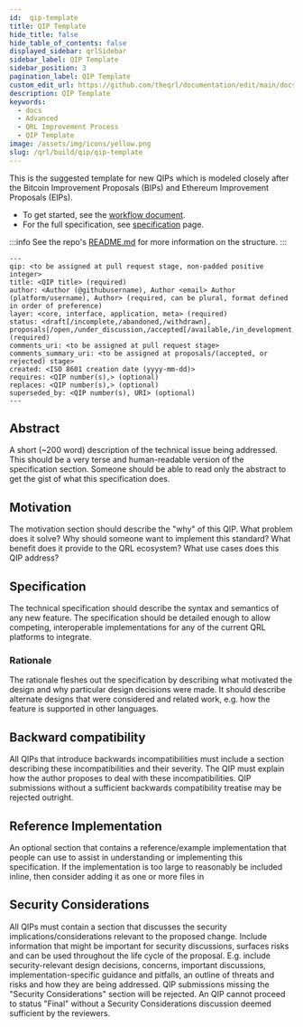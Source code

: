 ```yaml
---
id:  qip-template
title: QIP Template
hide_title: false
hide_table_of_contents: false
displayed_sidebar: qrlSidebar
sidebar_label: QIP Template
sidebar_position: 3
pagination_label: QIP Template
custom_edit_url: https://github.com/theqrl/documentation/edit/main/docs/Build/QIP/qip-template.md
description: QIP Template
keywords:
  - docs
  - Advanced
  - QRL Improvement Process
  - QIP Template
image: /assets/img/icons/yellow.png
slug: /qrl/build/qip/qip-template
---
```


This is the suggested template for new QIPs which is modeled closely after the Bitcoin Improvement Proposals (BIPs) and Ethereum Improvement Proposals (EIPs).

- To get started, see the [workflow document](./qrl/build/qip/qip-workflow).
- For the full specification, see [specification](./qrl/build/qip/qip-specification) page.

:::info
See the repo's [README.md](https://github.com/theQRL/qips) for more information on the structure.
:::

```frontmatter
---
qip: <to be assigned at pull request stage, non-padded positive integer>
title: <QIP title> (required)
author: <Author (@githubusername), Author <email> Author (platform/username), Author> (required, can be plural, format defined in order of preference)
layer: <core, interface, application, meta> (required)
status: <draft[/incomplete,/abandoned,/withdrawn], proposals[/open,/under_discussion,/accepted[/available,/in_development,/awaiting_hardfork,/completed]/deferred,/rejected]> (required)
comments_uri: <to be assigned at pull request stage>
comments_summary_uri: <to be assigned at proposals/(accepted, or rejected) stage> 
created: <ISO 8601 creation date (yyyy-mm-dd)>
requires: <QIP number(s),> (optional)
replaces: <QIP number(s),> (optional)
superseded_by: <QIP number(s), URI> (optional)
---
```


## Abstract

A short (\~200 word) description of the technical issue being addressed. This should be a very terse and human-readable version of the specification section. Someone should be able to read only the abstract to get the gist of what this specification does.

## Motivation

The motivation section should describe the "why" of this QIP. What problem does it solve? Why should someone want to implement this standard? What benefit does it provide to the QRL ecosystem? What use cases does this QIP address?

## Specification

The technical specification should describe the syntax and semantics of any new feature. The specification should be detailed enough to allow competing, interoperable implementations for any of the current QRL platforms to integrate.

### Rationale

The rationale fleshes out the specification by describing what motivated the design and why particular design decisions were made. It should describe alternate designs that were considered and related work, e.g. how the feature is supported in other languages.

## Backward compatibility

All QIPs that introduce backwards incompatibilities must include a section describing these incompatibilities and their severity. The QIP must explain how the author proposes to deal with these incompatibilities. QIP submissions without a sufficient backwards compatibility treatise may be rejected outright.

## Reference Implementation

An optional section that contains a reference/example implementation that people can use to assist in understanding or implementing this specification. If the implementation is too large to reasonably be included inline, then consider adding it as one or more files in

## Security Considerations

All QIPs must contain a section that discusses the security implications/considerations relevant to the proposed change. Include information that might be important for security discussions, surfaces risks and can be used throughout the life cycle of the proposal. E.g. include security-relevant design decisions, concerns, important discussions, implementation-specific guidance and pitfalls, an outline of threats and risks and how they are being addressed. QIP submissions missing the "Security Considerations" section will be rejected. An QIP cannot proceed to status "Final" without a Security Considerations discussion deemed sufficient by the reviewers.